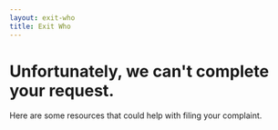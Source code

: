 ```yaml
---
layout: exit-who
title: Exit Who
---
```


# Unfortunately, we can't complete your request.

Here are some resources that could help with filing your complaint.